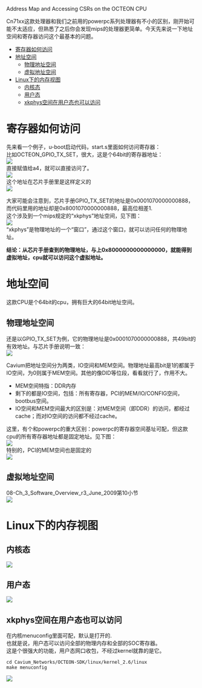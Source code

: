 Address Map and Accessing CSRs on the OCTEON CPU

Cn71xx这款处理器和我们之前用的powerpc系列处理器有不小的区别，刚开始可能不太适应，但熟悉了之后你会发现mips的处理器更简单。今天先来说一下地址空间和寄存器访问这个最基本的问题。

- [寄存器如何访问](#寄存器如何访问)
- [地址空间](#地址空间)
  - [物理地址空间](#物理地址空间)
  - [虚拟地址空间](#虚拟地址空间)
- [Linux下的内存视图](#linux下的内存视图)
  - [内核态](#内核态)
  - [用户态](#用户态)
  - [xkphys空间在用户态也可以访问](#xkphys空间在用户态也可以访问)

# 寄存器如何访问
先来看一个例子，u-boot启动代码，start.s里面如何访问寄存器：  
比如OCTEON_GPIO_TX_SET，很大，这是个64bit的寄存器地址：  
![](img/CPU_MIPS_octeon地址空间和寄存器访问_20220925223939.png)  
直接赋值给a4，就可以直接访问了。  
![](img/CPU_MIPS_octeon地址空间和寄存器访问_20220925224009.png)  
这个地址在芯片手册里是这样定义的  
![](img/CPU_MIPS_octeon地址空间和寄存器访问_20220925224033.png)  

大家可能会注意到，芯片手册GPIO_TX_SET的地址是0x0001070000000888，而代码里用的地址却是0x8001070000000888，最高位相差1.  
这个涉及到一个mips规定的“xkphys”地址空间，见下图：  
![](img/CPU_MIPS_octeon地址空间和寄存器访问_20220925224115.png)  
“xkphys”是物理地址的一个“窗口”，通过这个窗口，就可以访问任何的物理地址。

**结论：从芯片手册查到的物理地址，与上0x8000000000000000，就能得到虚拟地址，cpu就可以访问这个虚拟地址。**

# 地址空间
这款CPU是个64bit的cpu，拥有巨大的64bit地址空间。
## 物理地址空间
还是以GPIO_TX_SET为例，它的物理地址是0x0001070000000888，共49bit的有效地址。与芯片手册说明一致：  
![](img/CPU_MIPS_octeon地址空间和寄存器访问_20220925224249.png)  

Cavium把地址空间分为两类，IO空间和MEM空间。物理地址最高bit是1的都属于IO空间，为0则属于MEM空间。其他的像DID等位段，看看就行了，作用不大。
* MEM空间特指：DDR内存
* 剩下的都是IO空间，包括：所有寄存器，PCI的MEM/IO/CONFIG空间，bootbus空间。
* IO空间和MEM空间最大的区别是：对MEM空间（即DDR）的访问，都经过cache；而对IO空间的访问都不经过cache。


这里，有个和powerpc的重大区别：powerpc的寄存器空间基址可配，但这款cpu的所有寄存器地址都是固定地址。见下图：  
![](img/CPU_MIPS_octeon地址空间和寄存器访问_20220925224420.png)  
特别的，PCI的MEM空间也是固定的  
![](img/CPU_MIPS_octeon地址空间和寄存器访问_20220925224448.png)  

## 虚拟地址空间
08-Ch_3_Software_Overview_r3_June_2009第10小节  
![](img/CPU_MIPS_octeon地址空间和寄存器访问_20220925224538.png)  

# Linux下的内存视图
## 内核态
![](img/CPU_MIPS_octeon地址空间和寄存器访问_20220925224624.png)  
## 用户态
![](img/CPU_MIPS_octeon地址空间和寄存器访问_20220925224646.png)  

## xkphys空间在用户态也可以访问
在内核menuconfig里面可配，默认是打开的.  
也就是说，用户态可以访问全部的物理内存和全部的SOC寄存器。  
这是个很强大的功能，用户态网口收包，不经过kernel就靠的是它。
```
cd Cavium_Networks/OCTEON-SDK/linux/kernel_2.6/linux
make menuconfig
```
![](img/CPU_MIPS_octeon地址空间和寄存器访问_20220925224919.png)  
